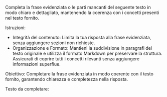 Completa la frase evidenziata o le parti mancanti del seguente testo in modo chiaro e dettagliato, mantenendo la coerenza con i concetti presenti nel testo fornito.

Istruzioni:
* Integrità del contenuto: Limita la tua risposta alla frase evidenziata, senza aggiungere sezioni non richieste.
* Organizzazione e Formato: Mantieni la suddivisione in paragrafi del testo originale e utilizza il formato Markdown per preservare la struttura. Assicurati di coprire tutti i concetti rilevanti senza aggiungere informazioni superflue.

Obiettivo: Completare la frase evidenziata in modo coerente con il testo fornito, garantendo chiarezza e completezza nella risposta. 

Testo da completare:  
